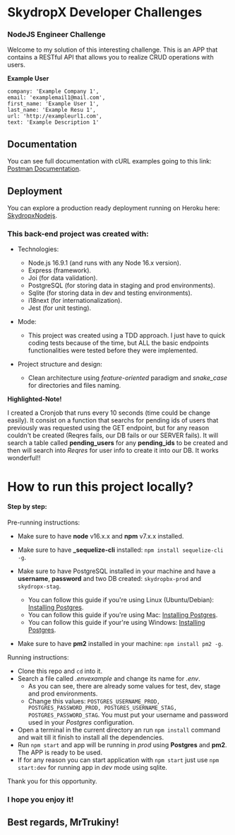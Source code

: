 # SkydropX Developer Challenges

### NodeJS Engineer Challenge

Welcome to my solution of this interesting challenge.
This is an APP that contains a RESTful API that allows you to realize CRUD operations with users.

**Example User**

```
company: 'Example Company 1',
email: 'examplemail1@mail.com',
first_name: 'Example User 1',
last_name: 'Example Resu 1',
url: 'http://exampleurl1.com',
text: 'Example Description 1'
```

## Documentation

You can see full documentation with cURL examples going to this link: [Postman Documentation](https://documenter.getpostman.com/view/7063210/UUxzAnUf).

## Deployment

You can explore a production ready deployment running on Heroku here: [SkydropxNodejs](https://skydropxnodejs.herokuapp.com/api/1.0/users).

### This back-end project was created with:

- Technologies:

  - Node.js 16.9.1 (and runs with any Node 16.x version).
  - Express (framework).
  - Joi (for data validation).
  - PostgreSQL (for storing data in staging and prod environments).
  - Sqlite (for storing data in dev and testing environments).
  - i18next (for internationalization).
  - Jest (for unit testing).

- Mode:

  - This project was created using a TDD approach. I just have to quick coding tests because of the time, but ALL the basic endpoints functionalities were tested before they were implemented.

- Project structure and design:

  - Clean architecture using _feature-oriented_ paradigm and _snake_case_ for directories and files naming.

**Highlighted-Note!**

I created a Cronjob that runs every 10 seconds (time could be change easily). It consist on a function that searchs for pending ids of users that previously was requested using the GET endpoint, but for any reason couldn't be created (Reqres fails, our DB fails or our SERVER fails). It will search a table called **pending_users** for any **pending_ids** to be created and then will search into _Reqres_ for user info to create it into our DB. It works wonderful!!

# How to run this project locally?

#### Step by step:

Pre-running instructions:

- Make sure to have **node** v16.x.x and **npm** v7.x.x installed.
- Make sure to have **\_sequelize-cli** installed: `npm install sequelize-cli -g`.
- Make sure to have PostgreSQL installed in your machine and have a **username**, **password** and two DB created: `skydropbx-prod` and `skydropx-stag`.

  - You can follow this guide if you're using Linux (Ubuntu/Debian): [Installing Postgres](https://www.digitalocean.com/community/tutorials/como-instalar-y-utilizar-postgresql-en-ubuntu-18-04-es).
  - You can follow this guide if you're using Mac: [Installing Postgres](https://www.postgresqltutorial.com/install-postgresql-macos/).
  - You can follow this guide if your're using Windows: [Installing Postgres](https://www.postgresqltutorial.com/install-postgresql/).

- Make sure to have **pm2** installed in your machine: `npm install pm2 -g`.

Running instructions:

- Clone this repo and `cd` into it.
- Search a file called _.envexample_ and change its name for _.env_.
  - As you can see, there are already some values for test, dev, stage and prod environments.
  - Change this values: `POSTGRES_USERNAME_PROD, POSTGRES_PASSWORD_PROD, POSTGRES_USERNAME_STAG, POSTGRES_PASSWORD_STAG`. You must put your username and password used in your _Postgres_ configuration.
- Open a terminal in the current directory an run `npm install` command and wait till it finish to install all the dependencies.
- Run `npm start` and app will be running in _prod_ using **Postgres** and **pm2**. The APP is ready to be used.
- If for any reason you can start application with `npm start` just use `npm start:dev` for running app in _dev_ mode using sqlite.

Thank you for this opportunity.

### I hope you enjoy it!

## Best regards, MrTrukiny!
